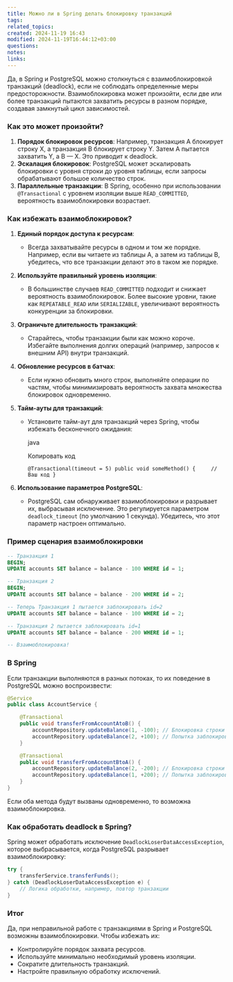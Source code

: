 ```yaml
---
title: Можно ли в Spring делать блокировку транзакций
tags: 
related_topics: 
created: 2024-11-19 16:43
modified: 2024-11-19T16:44:12+03:00
questions: 
notes: 
links: 
---
```



Да, в Spring и PostgreSQL можно столкнуться с взаимоблокировкой транзакций (deadlock), если не соблюдать определенные меры предосторожности. Взаимоблокировка может произойти, если две или более транзакций пытаются захватить ресурсы в разном порядке, создавая замкнутый цикл зависимостей.

### Как это может произойти?

1. **Порядок блокировок ресурсов**: Например, транзакция A блокирует строку X, а транзакция B блокирует строку Y. Затем A пытается захватить Y, а B — X. Это приводит к deadlock.
2. **Эскалация блокировок**: PostgreSQL может эскалировать блокировки с уровня строки до уровня таблицы, если запросы обрабатывают большое количество строк.
3. **Параллельные транзакции**: В Spring, особенно при использовании `@Transactional` с уровнем изоляции выше `READ_COMMITTED`, вероятность взаимоблокировки возрастает.

### Как избежать взаимоблокировок?

1. **Единый порядок доступа к ресурсам**:
    
    - Всегда захватывайте ресурсы в одном и том же порядке. Например, если вы читаете из таблицы A, а затем из таблицы B, убедитесь, что все транзакции делают это в таком же порядке.
2. **Используйте правильный уровень изоляции**:
    
    - В большинстве случаев `READ_COMMITTED` подходит и снижает вероятность взаимоблокировок. Более высокие уровни, такие как `REPEATABLE_READ` или `SERIALIZABLE`, увеличивают вероятность конкуренции за блокировки.
3. **Ограничьте длительность транзакций**:
    
    - Старайтесь, чтобы транзакции были как можно короче. Избегайте выполнения долгих операций (например, запросов к внешним API) внутри транзакций.
4. **Обновление ресурсов в батчах**:
    
    - Если нужно обновить много строк, выполняйте операции по частям, чтобы минимизировать вероятность захвата множества блокировок одновременно.
5. **Тайм-ауты для транзакций**:
    
    - Установите тайм-аут для транзакций через Spring, чтобы избежать бесконечного ожидания:
        
        java
        
        Копировать код
        
        `@Transactional(timeout = 5) public void someMethod() {     // Ваш код }`
        
6. **Использование параметров PostgreSQL**:
    
    - PostgreSQL сам обнаруживает взаимоблокировки и разрывает их, выбрасывая исключение. Это регулируется параметром `deadlock_timeout` (по умолчанию 1 секунда). Убедитесь, что этот параметр настроен оптимально.

### Пример сценария взаимоблокировки

```sql
-- Транзакция 1
BEGIN;
UPDATE accounts SET balance = balance - 100 WHERE id = 1;

-- Транзакция 2
BEGIN;
UPDATE accounts SET balance = balance - 200 WHERE id = 2;

-- Теперь Транзакция 1 пытается заблокировать id=2
UPDATE accounts SET balance = balance - 100 WHERE id = 2;

-- Транзакция 2 пытается заблокировать id=1
UPDATE accounts SET balance = balance - 200 WHERE id = 1;

-- Взаимоблокировка!

```


### В Spring

Если транзакции выполняются в разных потоках, то их поведение в PostgreSQL можно воспроизвести:

```java
@Service
public class AccountService {

    @Transactional
    public void transferFromAccountAtoB() {
        accountRepository.updateBalance(1, -100); // Блокировка строки с id=1
        accountRepository.updateBalance(2, +100); // Попытка заблокировать строку с id=2
    }

    @Transactional
    public void transferFromAccountBtoA() {
        accountRepository.updateBalance(2, -200); // Блокировка строки с id=2
        accountRepository.updateBalance(1, +200); // Попытка заблокировать строку с id=1
    }
}

```


Если оба метода будут вызваны одновременно, то возможна взаимоблокировка.

### Как обработать deadlock в Spring?

Spring может обработать исключение `DeadlockLoserDataAccessException`, которое выбрасывается, когда PostgreSQL разрывает взаимоблокировку:

```java
try {
    transferService.transferFunds();
} catch (DeadlockLoserDataAccessException e) {
    // Логика обработки, например, повтор транзакции
}

```

### Итог

Да, при неправильной работе с транзакциями в Spring и PostgreSQL возможны взаимоблокировки. Чтобы избежать их:

- Контролируйте порядок захвата ресурсов.
- Используйте минимально необходимый уровень изоляции.
- Сократите длительность транзакций.
- Настройте правильную обработку исключений.